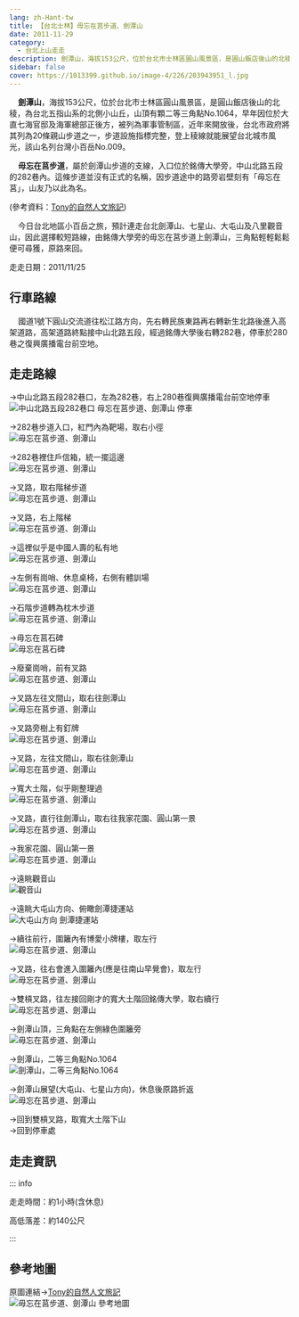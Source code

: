 ```yaml
---
lang: zh-Hant-tw
title: 【台北士林】毋忘在莒步道、劍潭山
date: 2011-11-29
category: 
  - 台北上山走走
description: 劍潭山，海拔153公尺，位於台北市士林區圓山風景區，是圓山飯店後山的北稜，為台北五指山系的北側小山丘，山頂有顆二等三角點No.1064，早年因位於大直七海官邸及海軍總部正後方，被列為軍事管制區，近年來開放後，台北市政府將其列為20條親山步道之一，步道設施指標完整，登上稜線就能展望台北城市風光，該山名列台灣小百岳No.009。 毋忘在莒步道，屬於劍潭山步道的支線，入口位於銘傳大學旁，中山北路五段的282巷內。這條步道並沒有正式的名稱，因步道途中的路旁岩壁刻有「毋忘在莒」，山友乃以此為名。
sidebar: false
cover: https://1013399.github.io/image-4/226/203943951_l.jpg
---
```


    **劍潭山**，海拔153公尺，位於台北市士林區圓山風景區，是圓山飯店後山的北稜，為台北五指山系的北側小山丘，山頂有顆二等三角點No.1064，早年因位於大直七海官邸及海軍總部正後方，被列為軍事管制區，近年來開放後，台北市政府將其列為20條親山步道之一，步道設施指標完整，登上稜線就能展望台北城市風光，該山名列台灣小百岳No.009。  

    **毋忘在莒步道**，屬於劍潭山步道的支線，入口位於銘傳大學旁，中山北路五段的282巷內。這條步道並沒有正式的名稱，因步道途中的路旁岩壁刻有「毋忘在莒」，山友乃以此為名。

(參考資料：[Tony的自然人文旅記](http://www.tonyhuang39.com/tony0834/tony0834.html))  

<!-- more -->

    今日台北地區小百岳之旅，預計連走台北劍潭山、七星山、大屯山及八里觀音山，因此選擇較短路線，由銘傳大學旁的毋忘在莒步道上劍潭山，三角點輕輕鬆鬆便可尋獲，原路來回。

走走日期：2011/11/25

## 行車路線
    國道1號下圓山交流道往松江路方向，先右轉民族東路再右轉新生北路後進入高架道路，高架道路終點接中山北路五段，經過銘傳大學後右轉282巷，停車於280巷之復興廣播電台前空地。

## 走走路線
→中山北路五段282巷口，左為282巷，右上280巷復興廣播電台前空地停車  
![中山北路五段282巷口 毋忘在莒步道、劍潭山 停車](https://1013399.github.io/image-4/226/203943954_l.jpg)

→282巷步道入口，紅門內為靶場，取右小徑  
![毋忘在莒步道、劍潭山](https://1013399.github.io/image-4/226/203943961_l.jpg)

→282巷裡住戶信箱，統一擺這邊  
![毋忘在莒步道、劍潭山](https://1013399.github.io/image-4/226/203943965_l.jpg)

→叉路，取右階梯步道  
![毋忘在莒步道、劍潭山](https://1013399.github.io/image-4/226/203943973_l.jpg)

→叉路，右上階梯  
![毋忘在莒步道、劍潭山](https://1013399.github.io/image-4/226/203943978_l.jpg)

→這裡似乎是中國人壽的私有地  
![毋忘在莒步道、劍潭山](https://1013399.github.io/image-4/226/203943983_l.jpg)

→左側有崗哨、休息桌椅，右側有體訓場  
![毋忘在莒步道、劍潭山](https://1013399.github.io/image-4/226/203943987_l.jpg)

→石階步道轉為枕木步道  
![毋忘在莒步道、劍潭山](https://1013399.github.io/image-4/226/203943997_l.jpg)

→毋忘在莒石碑  
![毋忘在莒石碑](https://1013399.github.io/image-4/226/203944001_l.jpg)

→廢棄崗哨，前有叉路  
![毋忘在莒步道、劍潭山](https://1013399.github.io/image-4/226/203944004_l.jpg)

→叉路左往文間山，取右往劍潭山  
![毋忘在莒步道、劍潭山](https://1013399.github.io/image-4/226/203944007_l.jpg)

→叉路旁樹上有釘牌  
![毋忘在莒步道、劍潭山](https://1013399.github.io/image-4/226/203944011_l.jpg)

→叉路，左往文間山，取右往劍潭山  
![毋忘在莒步道、劍潭山](https://1013399.github.io/image-4/226/203944014_l.jpg)

→寬大土階，似乎剛整理過  
![毋忘在莒步道、劍潭山](https://1013399.github.io/image-4/226/203944017_l.jpg)

→叉路，直行往劍潭山，取右往我家花園、圓山第一景  
![毋忘在莒步道、劍潭山](https://1013399.github.io/image-4/226/203944020_l.jpg)

→我家花園、圓山第一景  
![毋忘在莒步道、劍潭山](https://1013399.github.io/image-4/226/203944023_l.jpg)

→遠眺觀音山  
![觀音山](https://1013399.github.io/image-4/226/203944027_l.jpg)

→遠眺大屯山方向、俯瞰劍潭捷運站  
![大屯山方向 劍潭捷運站](https://1013399.github.io/image-4/226/203944029_l.jpg)

→續往前行，圍籬內有博愛小牌樓，取左行  
![毋忘在莒步道、劍潭山](https://1013399.github.io/image-4/226/203944030_l.jpg)

→叉路，往右會進入圍籬內(應是往南山早覺會)，取左行  
![毋忘在莒步道、劍潭山](https://1013399.github.io/image-4/226/203944035_l.jpg)

→雙槓叉路，往左接回剛才的寬大土階回銘傳大學，取右續行  
![毋忘在莒步道、劍潭山](https://1013399.github.io/image-4/226/203944038_l.jpg)

→劍潭山頂，三角點在左側綠色圍籬旁  
![毋忘在莒步道、劍潭山](https://1013399.github.io/image-4/226/203944042_l.jpg)

→劍潭山，二等三角點No.1064  
![劍潭山，二等三角點No.1064](https://1013399.github.io/image-4/226/203944046_l.jpg)

→劍潭山展望(大屯山、七星山方向)，休息後原路折返  
![毋忘在莒步道、劍潭山](https://1013399.github.io/image-4/226/203943951_l.jpg)

→回到雙槓叉路，取寬大土階下山  
→回到停車處

## 走走資訊

::: info

走走時間：約1小時(含休息)

高低落差：約140公尺

:::

## 參考地圖
原圖連結→[Tony的自然人文旅記](http://www.tonyhuang39.com/tony0834/tony0834.html)  
![毋忘在莒步道、劍潭山 參考地圖](https://1013399.github.io/image-4/226/204034062_l.jpg)